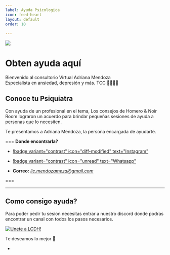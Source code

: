 ```yaml
---
label: Ayuda Psicologica
icon: feed-heart
layout: default
order: 10
 
---
```

![](https://i.postimg.cc/02qff8YR/Psicologa.png)
# Obten ayuda aquí

Bienvenido al consultorio Virtual Adriana Mendoza    
Especialista en ansiedad, depresión y más.
TCC 👩🏽‍⚕️🧠

## Conoce tu Psiquiatra

Con ayuda de un profesional en el tema, Los consejos de Homero & Noir Room lograron un acuerdo para brindar pequeñas sesiones de ayuda a personas que lo necesiten.

Te presentamos a Adriana Mendoza, la persona encargada de ayudarte.

=== **Donde encontrarla?**

- [!badge variant="contrast" icon="diff-modified" text="Instagram"](https://www.instagram.com/licadrianamendoza/)

- [!badge variant="contrast" icon="unread" text="Whatsapp"](https://wa.me/51907868309)

- **Correo:** *lic.mendozameza@gmail.com*

===

---

## Como consigo ayuda?

Para poder pedir tu sesion necesitas entrar a nuestro discord donde podras encontrar un canal con todos los pasos necesarios.

[![Unete a LCDH!](https://discordapp.com/api/guilds/1086740948744159334/embed.png?style=banner2)](https://discord.gg/RaJEJPQYPb)

Te deseamos lo mejor 🤍

-

